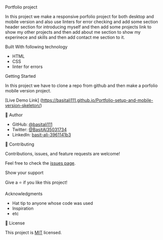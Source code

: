  Portfolio project

In this project we make a responsive porfolio project for both desktop and mobile version and also use linters for error checking  and add some section header section for introducing myself and then add some projects link to show my other projects and then add about me section to show my experinece and skills and then add contact me section to it.


 Built With following technology
- HTML
- CSS
- linter for errors


 Getting Started

In this project we have to clone a repo from github and then make a porfolio mobile version project.

[Live Demo Link] 
(https://basitali111.github.io/Portfolio-setup-and-mobile-version-skeleton/)


👤 Author

- GitHub: [@basitali111](https://github.com/basitali111)
- Twitter: [@BasitAl35031734 ](https://twitter.com/BasitAl35031734)
- LinkedIn: [basit-ali-3961141b3](https://linkedin.com/in/basit-ali-3961141b3)




 🤝 Contributing

Contributions, issues, and feature requests are welcome!

Feel free to check the [issues page](../../issues/).

 Show your support

Give a ⭐️ if you like this project!

Acknowledgments

- Hat tip to anyone whose code was used
- Inspiration
- etc

 📝 License

This project is [MIT](./MIT.md) licensed.

